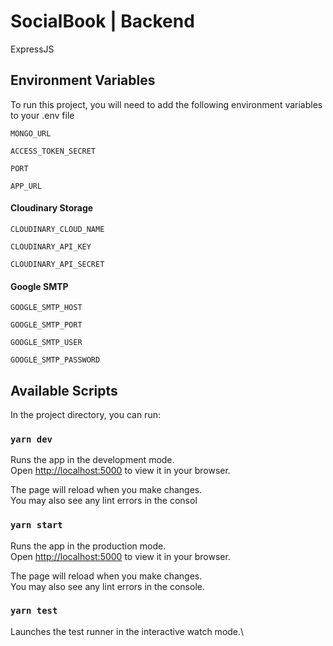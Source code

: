 # SocialBook | Backend

ExpressJS

## Environment Variables

To run this project, you will need to add the following environment variables to your .env file

`MONGO_URL`

`ACCESS_TOKEN_SECRET`

`PORT`

`APP_URL`

#### Cloudinary Storage

`CLOUDINARY_CLOUD_NAME`

`CLOUDINARY_API_KEY`

`CLOUDINARY_API_SECRET`

#### Google SMTP 

`GOOGLE_SMTP_HOST`

`GOOGLE_SMTP_PORT`

`GOOGLE_SMTP_USER`

`GOOGLE_SMTP_PASSWORD`

## Available Scripts

In the project directory, you can run:

### `yarn dev`

Runs the app in the development mode.\
Open [http://localhost:5000](http://localhost:5000) to view it in your browser.

The page will reload when you make changes.\
You may also see any lint errors in the consol

### `yarn start`

Runs the app in the production mode.\
Open [http://localhost:5000](http://localhost:5000) to view it in your browser.

The page will reload when you make changes.\
You may also see any lint errors in the console.

### `yarn test`

Launches the test runner in the interactive watch mode.\




